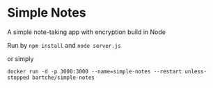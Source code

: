 # Simple Notes
A simple note-taking app with encryption build in Node

Run by
`npm install` and `node server.js`

or simply

`docker run -d -p 3000:3000 --name=simple-notes --restart unless-stopped bartche/simple-notes`
